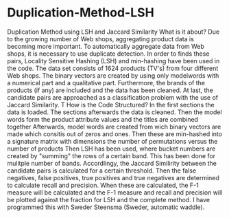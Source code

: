 # Duplication-Method-LSH
Duplication Method using LSH and Jaccard Similarity
What is it about?
Due to the growing number of Web shops, aggregating product data is becoming more important. To automatically aggregate data from Web shops, it is necessary to use duplicate detection. In order to finds these pairs, Locality Sensitive Hashing (LSH) and min-hashing have been used in the code. The data set consists of 1624 products (TV's) from four different Web shops. The binary vectors are created by using only modelwords with a numerical part and a qualitative part. Furthermore, the brands of the products (if any) are included and the data has been cleaned. At last, the candidate pairs are approached as a classification problem with the use of Jaccard Similarity. T
How is the Code Structured?
In the first sections the data is loaded. 
The sections afterwards the data is cleaned. 
Then the model words form the product attribute values and the titles are combined together
Afterwards, model words are created from wich binary vectors are made which consitis out of zeros and ones.
Then these are min-hashed into a signature matrix with dimensions the number of permutations versus the number of products
Then LSH has been used, where bucket numbers are created by "summing" the rows of a certain band. This has been done for mulitple number of bands.
Accordlingy, the Jaccard Similirity between the candidate pairs is calculated for a certain threshold. 
Then the false negatives, false positives, true positives and true negatives are determined to calculate recall and precision. 
When these are calculated, the F-1 measure will be calculated and the F-1 measure and recall and precision will be plotted against the fraction for LSH and the complete method. 
I have programmed this with Sweder Steensma (Sweder, automatic waddle). 
